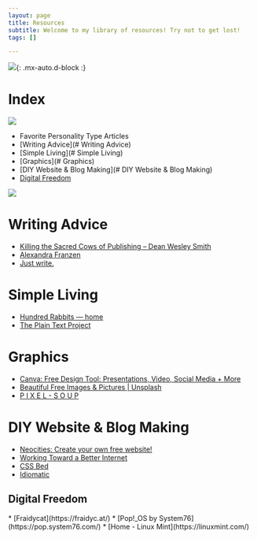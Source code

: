 ```yaml
---
layout: page
title: Resources
subtitle: Welcome to my library of resources! Try not to get lost!
tags: []

---
```

![](https://64.media.tumblr.com/460e90cbd60d50f37a59236acbd41a19/tumblr_orvdjmknOr1ucpx1qo2_r1_250.gif){: .mx-auto.d-block :}

# Index

![](http://fc02.deviantart.net/fs71/f/2013/172/3/a/heart_border__purple_black__by_revpixy-d6a0gve.gif)

* Favorite Personality Type Articles
* [Writing Advice](# Writing Advice)
* [Simple Living](# Simple Living)
* [Graphics](# Graphics)
* [DIY Website & Blog Making](# DIY Website & Blog Making)
* <a href="#Digital-Freedom"> Digital Freedom </a>

![](http://fc02.deviantart.net/fs71/f/2013/172/3/a/heart_border__purple_black__by_revpixy-d6a0gve.gif)

# Writing Advice

* [Killing the Sacred Cows of Publishing – Dean Wesley Smith](https://www.deanwesleysmith.com/category/killing-the-sacred-cows-of-publishing/)
* [Alexandra Franzen](http://www.alexandrafranzen.com/)
* [Just write.](https://www.sarasoueidan.com/desk/just-write/)

# Simple Living

* [Hundred Rabbits — home](https://100r.co/site/home.html)
* [The Plain Text Project](https://plaintextproject.online/)

# Graphics

* [Canva: Free Design Tool: Presentations, Video, Social Media + More](https://www.canva.com/)
* [Beautiful Free Images & Pictures | Unsplash](https://unsplash.com/)
* [P I X E L - S O U P](https://pixel-soup.tumblr.com/)

# DIY Website & Blog Making

* [Neocities: Create your own free website!](https://neocities.org/)
* [Working Toward a Better Internet](https://sadgrl.online/)
* [CSS Bed](https://www.cssbed.com/)
* [Idiomatic](https://idiomatic.rosano.ca/)

<h2><a id="Digital-Freedom">Digital Freedom</a></h2> 
* [Fraidycat](https://fraidyc.at/)
* [Pop!_OS by System76](https://pop.system76.com/)
* [Home - Linux Mint](https://linuxmint.com/)
